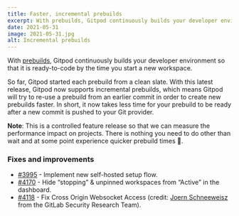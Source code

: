 ```yaml
---
title: Faster, incremental prebuilds
excerpt: With prebuilds, Gitpod continuously builds your developer environment so that it is ready-to-code by the time you start a new workspace. So far, Gitpod started each prebuild from a clean slate. With this latest release, Gitpod now supports incremental prebuilds.
date: 2021-05-31
image: 2021-05-31.jpg
alt: Incremental prebuilds
---
```


<script>
  import Contributors from "../../components/changelog/contributors.svelte";
</script>

With [prebuilds](/docs/prebuilds), Gitpod continuously builds your developer environment so that it is ready-to-code by the time you start a new workspace.

So far, Gitpod started each prebuild from a clean slate. With this latest release, Gitpod now supports incremental prebuilds, which means Gitpod will try to re-use a prebuild from an earlier commit in order to create new prebuilds faster. In short, it now takes less time for your prebuild to be ready after a new commit is pushed to your Git provider.

**Note**: This is a controlled feature release so that we can measure the performance impact on projects. There is nothing you need to do other than wait and at some point experience quicker prebuild times 🚀.

### Fixes and improvements

- [#3995](https://github.com/gitpod-io/gitpod/pull/3995) - Implement new self-hosted setup flow.
- [#4170](https://github.com/gitpod-io/gitpod/pull/4170) - Hide “stopping” & unpinned workspaces from “Active” in the dashboard.
- [#4118](https://github.com/gitpod-io/gitpod/pull/4118) - Fix Cross Origin Websocket Access (credit: [Joern Schneeweisz](https://gitlab.com/joernchen) from the GitLab Security Research Team). <Contributors usernames="" />

<p><Contributors usernames="jankeromnes,svenefftinge,csweichel,AlexTugarev,gtsiolis,geropl" /></p>
